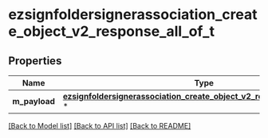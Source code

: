 # ezsignfoldersignerassociation_create_object_v2_response_all_of_t

## Properties
Name | Type | Description | Notes
------------ | ------------- | ------------- | -------------
**m_payload** | [**ezsignfoldersignerassociation_create_object_v2_response_m_payload_t**](ezsignfoldersignerassociation_create_object_v2_response_m_payload.md) \* |  | 

[[Back to Model list]](../README.md#documentation-for-models) [[Back to API list]](../README.md#documentation-for-api-endpoints) [[Back to README]](../README.md)


